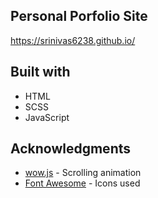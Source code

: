 ## Personal Porfolio Site

https://srinivas6238.github.io/

## Built with

- HTML
- SCSS
- JavaScript


## Acknowledgments

* [wow.js](https://wowjs.uk/) - Scrolling animation
* [Font Awesome](https://fontawesome.com/?from=io/) - Icons used
